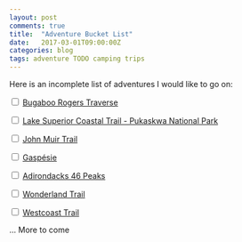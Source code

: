 ```yaml
---
layout: post
comments: true
title:  "Adventure Bucket List"
date:   2017-03-01T09:00:00Z
categories: blog 
tags: adventure TODO camping trips
---
```


Here is an incomplete list of adventures I would like to go on:

<input type="checkbox" /> [Bugaboo Rogers Traverse](https://mountainwagon.com/the-blog/2017/1/12/how-to-pay-a-helicopter-to-drop-you-off-some-place-really-inconvenient-and-then-spend-9-days-trying-to-get-back-to-your-car)

<input type="checkbox" /> [Lake Superior Coastal Trail - Pukaskwa National Park](http://www.pc.gc.ca/pn-np/on/pukaskwa/activ/hiking-randonnees/b.aspx)

<input type="checkbox" /> [John Muir Trail](http://www.pcta.org/discover-the-trail/john-muir-trail/)

<input type="checkbox" /> [Gaspésie](https://www.sepaq.com/dotAsset/2956953.pdf)

<input type="checkbox" /> [Adirondacks 46 Peaks](https://tdevisscher.ca/)

<input type="checkbox" /> [Wonderland Trail](https://www.nps.gov/mora/planyourvisit/the-wonderland-trail.htm)

<input type="checkbox" /> [Westcoast Trail]()

... More to come

